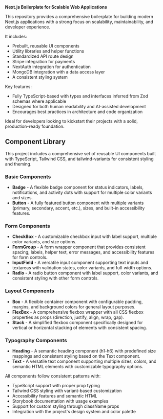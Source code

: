 
**Next.js Boilerplate for Scalable Web Applications**

This repository provides a comprehensive boilerplate for building modern Next.js applications with a strong focus on scalability, maintainability, and developer experience.

It includes:

* Prebuilt, reusable UI components
* Utility libraries and helper functions
* Standardized API route design
* Stripe integration for payments
* NextAuth integration for authentication
* MongoDB integration with a data access layer
* A consistent styling system

Key features:

* Fully TypeScript-based with types and interfaces inferred from Zod schemas where applicable
* Designed for both human readability and AI-assisted development
* Encourages best practices in architecture and code organization

Ideal for developers looking to kickstart their projects with a solid, production-ready foundation.

## Component Library

This project includes a comprehensive set of reusable UI components built with TypeScript, Tailwind CSS, and tailwind-variants for consistent styling and theming.

### Basic Components

- **Badge** - A flexible badge component for status indicators, labels, notifications, and activity dots with support for multiple color variants and sizes.
- **Button** - A fully featured button component with multiple variants (primary, secondary, accent, etc.), sizes, and built-in accessibility features.

### Form Components

- **CheckBox** - A customizable checkbox input with label support, multiple color variants, and size options.
- **FormGroup** - A form wrapper component that provides consistent spacing, labels, helper text, error messages, and accessibility features for form controls.
- **InputField** - A versatile input component supporting text inputs and textareas with validation states, color variants, and full-width options.
- **Radio** - A radio button component with label support, color variants, and consistent styling with other form controls.

### Layout Components

- **Box** - A flexible container component with configurable padding, margins, and background colors for general layout purposes.
- **FlexBox** - A comprehensive flexbox wrapper with all CSS flexbox properties as props (direction, justify, align, wrap, gap).
- **Stack** - A simplified flexbox component specifically designed for vertical or horizontal stacking of elements with consistent spacing.

### Typography Components

- **Heading** - A semantic heading component (h1-h6) with predefined size mappings and consistent styling based on the Text component.
- **Text** - A versatile text component supporting multiple sizes, colors, and semantic HTML elements with customizable typography options.

All components follow consistent patterns with:
- TypeScript support with proper prop typing
- Tailwind CSS styling with variant-based customization
- Accessibility features and semantic HTML
- Storybook documentation with usage examples
- Support for custom styling through className props
- Integration with the project's design system and color palette
